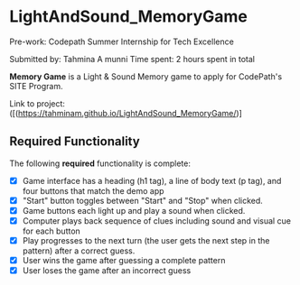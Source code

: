 # LightAndSound_MemoryGame 
Pre-work: Codepath Summer Internship for Tech Excellence

Submitted by: Tahmina A munni
Time spent: 2 hours spent in total

**Memory Game** is a Light & Sound Memory game to apply for CodePath's SITE Program. 

Link to project: ([(https://tahminam.github.io/LightAndSound_MemoryGame/)]

## Required Functionality
The following **required** functionality is complete:

* [x] Game interface has a heading (h1 tag), a line of body text (p tag), and four buttons that match the demo app
* [x] "Start" button toggles between "Start" and "Stop" when clicked. 
* [x] Game buttons each light up and play a sound when clicked. 
* [x] Computer plays back sequence of clues including sound and visual cue for each button
* [x] Play progresses to the next turn (the user gets the next step in the pattern) after a correct guess. 
* [x] User wins the game after guessing a complete pattern
* [x] User loses the game after an incorrect guess
